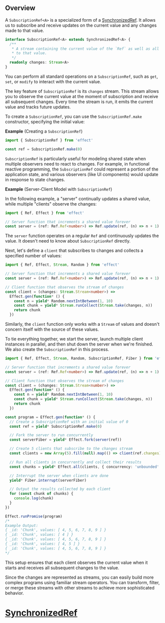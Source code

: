 ## Overview

A `SubscriptionRef<A>` is a specialized form of a [SynchronizedRef](/docs/state-management/synchronizedref/). It allows us to subscribe and receive updates on the current value and any changes made to that value.

```ts showLineNumbers=false
interface SubscriptionRef<A> extends SynchronizedRef<A> {
  /**
   * A stream containing the current value of the `Ref` as well as all changes
   * to that value.
   */
  readonly changes: Stream<A>
}
```

You can perform all standard operations on a `SubscriptionRef`, such as `get`, `set`, or `modify` to interact with the current value.

The key feature of `SubscriptionRef` is its `changes` stream. This stream allows you to observe the current value at the moment of subscription and receive all subsequent changes. Every time the stream is run, it emits the current value and tracks future updates.

To create a `SubscriptionRef`, you can use the `SubscriptionRef.make` constructor, specifying the initial value:

**Example** (Creating a `SubscriptionRef`)

```ts twoslash
import { SubscriptionRef } from 'effect'

const ref = SubscriptionRef.make(0)
```

`SubscriptionRef` is particularly useful for modeling shared state when multiple observers need to react to changes. For example, in functional reactive programming, the `SubscriptionRef` could represent a portion of the application state, and various observers (like UI components) would update in response to state changes.

**Example** (Server-Client Model with `SubscriptionRef`)

In the following example, a "server" continually updates a shared value, while multiple "clients" observe the changes:

```ts twoslash
import { Ref, Effect } from 'effect'

// Server function that increments a shared value forever
const server = (ref: Ref.Ref<number>) => Ref.update(ref, (n) => n + 1).pipe(Effect.forever)
```

The `server` function operates on a regular `Ref` and continuously updates the value. It doesn't need to know about `SubscriptionRef` directly.

Next, let's define a `client` that subscribes to changes and collects a specified number of values:

```ts twoslash
import { Ref, Effect, Stream, Random } from 'effect'

// Server function that increments a shared value forever
const server = (ref: Ref.Ref<number>) => Ref.update(ref, (n) => n + 1).pipe(Effect.forever)

// Client function that observes the stream of changes
const client = (changes: Stream.Stream<number>) =>
  Effect.gen(function* () {
    const n = yield* Random.nextIntBetween(1, 10)
    const chunk = yield* Stream.runCollect(Stream.take(changes, n))
    return chunk
  })
```

Similarly, the `client` function only works with a `Stream` of values and doesn't concern itself with the source of these values.

To tie everything together, we start the server, launch multiple client instances in parallel, and then shut down the server when we're finished. We also create the `SubscriptionRef` in this process.

```ts twoslash
import { Ref, Effect, Stream, Random, SubscriptionRef, Fiber } from 'effect'

// Server function that increments a shared value forever
const server = (ref: Ref.Ref<number>) => Ref.update(ref, (n) => n + 1).pipe(Effect.forever)

// Client function that observes the stream of changes
const client = (changes: Stream.Stream<number>) =>
  Effect.gen(function* () {
    const n = yield* Random.nextIntBetween(1, 10)
    const chunk = yield* Stream.runCollect(Stream.take(changes, n))
    return chunk
  })

const program = Effect.gen(function* () {
  // Create a SubscriptionRef with an initial value of 0
  const ref = yield* SubscriptionRef.make(0)

  // Fork the server to run concurrently
  const serverFiber = yield* Effect.fork(server(ref))

  // Create 5 clients that subscribe to the changes stream
  const clients = new Array(5).fill(null).map(() => client(ref.changes))

  // Run all clients in concurrently and collect their results
  const chunks = yield* Effect.all(clients, { concurrency: 'unbounded' })

  // Interrupt the server when clients are done
  yield* Fiber.interrupt(serverFiber)

  // Output the results collected by each client
  for (const chunk of chunks) {
    console.log(chunk)
  }
})

Effect.runPromise(program)
/*
Example Output:
{ _id: 'Chunk', values: [ 4, 5, 6, 7, 8, 9 ] }
{ _id: 'Chunk', values: [ 4 ] }
{ _id: 'Chunk', values: [ 4, 5, 6, 7, 8, 9 ] }
{ _id: 'Chunk', values: [ 4, 5 ] }
{ _id: 'Chunk', values: [ 4, 5, 6, 7, 8, 9 ] }
*/
```

This setup ensures that each client observes the current value when it starts and receives all subsequent changes to the value.

Since the changes are represented as streams, you can easily build more complex programs using familiar stream operators. You can transform, filter, or merge these streams with other streams to achieve more sophisticated behavior.

# [SynchronizedRef](https://effect.website/docs/state-management/synchronizedref/)
